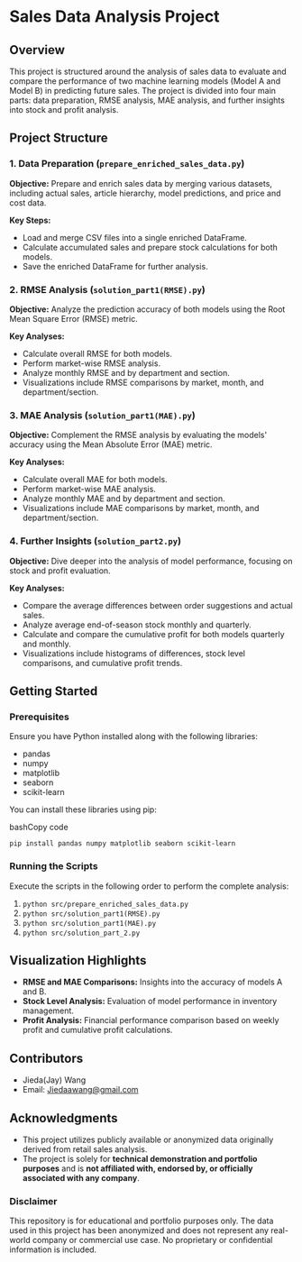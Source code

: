 # Sales Data Analysis Project

## Overview

This project is structured around the analysis of sales data to evaluate and compare the performance of two machine learning models (Model A and Model B) in predicting future sales. The project is divided into four main parts: data preparation, RMSE analysis, MAE analysis, and further insights into stock and profit analysis.

## Project Structure

### 1. Data Preparation (`prepare_enriched_sales_data.py`)

**Objective:** Prepare and enrich sales data by merging various datasets, including actual sales, article hierarchy, model predictions, and price and cost data.

**Key Steps:**

- Load and merge CSV files into a single enriched DataFrame.
- Calculate accumulated sales and prepare stock calculations for both models.
- Save the enriched DataFrame for further analysis.

### 2. RMSE Analysis (`solution_part1(RMSE).py`)

**Objective:** Analyze the prediction accuracy of both models using the Root Mean Square Error (RMSE) metric.

**Key Analyses:**

- Calculate overall RMSE for both models.
- Perform market-wise RMSE analysis.
- Analyze monthly RMSE and by department and section.
- Visualizations include RMSE comparisons by market, month, and department/section.

### 3. MAE Analysis (`solution_part1(MAE).py`)

**Objective:** Complement the RMSE analysis by evaluating the models' accuracy using the Mean Absolute Error (MAE) metric.

**Key Analyses:**

- Calculate overall MAE for both models.
- Perform market-wise MAE analysis.
- Analyze monthly MAE and by department and section.
- Visualizations include MAE comparisons by market, month, and department/section.

### 4. Further Insights (`solution_part2.py`)

**Objective:** Dive deeper into the analysis of model performance, focusing on stock and profit evaluation.

**Key Analyses:**

- Compare the average differences between order suggestions and actual sales.
- Analyze average end-of-season stock monthly and quarterly.
- Calculate and compare the cumulative profit for both models quarterly and monthly.
- Visualizations include histograms of differences, stock level comparisons, and cumulative profit trends.

## Getting Started

### Prerequisites

Ensure you have Python installed along with the following libraries:

- pandas
- numpy
- matplotlib
- seaborn
- scikit-learn

You can install these libraries using pip:

bashCopy code

`pip install pandas numpy matplotlib seaborn scikit-learn`

### Running the Scripts

Execute the scripts in the following order to perform the complete analysis:

1. `python src/prepare_enriched_sales_data.py`
2. `python src/solution_part1(RMSE).py`
3. `python src/solution_part1(MAE).py`
4. `python src/solution_part_2.py`

## Visualization Highlights

- **RMSE and MAE Comparisons:** Insights into the accuracy of models A and B.
- **Stock Level Analysis:** Evaluation of model performance in inventory management.
- **Profit Analysis:** Financial performance comparison based on weekly profit and cumulative profit calculations.

## Contributors

- Jieda(Jay) Wang
- Email: Jiedaawang@gmail.com

## Acknowledgments

- This project utilizes publicly available or anonymized data originally derived from retail sales analysis.
- The project is solely for **technical demonstration and portfolio purposes** and is **not affiliated with, endorsed by, or officially associated with any company**.

### Disclaimer
This repository is for educational and portfolio purposes only. The data used in this project has been anonymized and does not represent any real-world company or commercial use case. No proprietary or confidential information is included.

